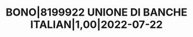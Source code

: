 ---
layout: asset
title: BONO|8199922 UNIONE DI BANCHE ITALIAN|1,00|2022-07-22
isin: XS2031235315
---